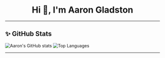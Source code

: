 <h1 align="center">Hi 👋, I'm Aaron Gladston</h1>

---

## ✨ GitHub Stats

![Aaron's GitHub stats](https://github-readme-stats.vercel.app/api?username=AaronGladston&show_icons=true&theme=tokyonight)
![Top Languages](https://github-readme-stats.vercel.app/api/top-langs/?username=AaronGladston&layout=compact&theme=tokyonight)

---


<!--
**AaronGladston/AaronGladston** is a ✨ _special_ ✨ repository because its `README.md` (this file) appears on your GitHub profile.

Here are some ideas to get you started:

- 🔭 I’m currently working on ...
- 🌱 I’m currently learning ...
- 👯 I’m looking to collaborate on ...
- 🤔 I’m looking for help with ...
- 💬 Ask me about ...
- 📫 How to reach me: ...
- 😄 Pronouns: ...
- ⚡ Fun fact: ...
-->

